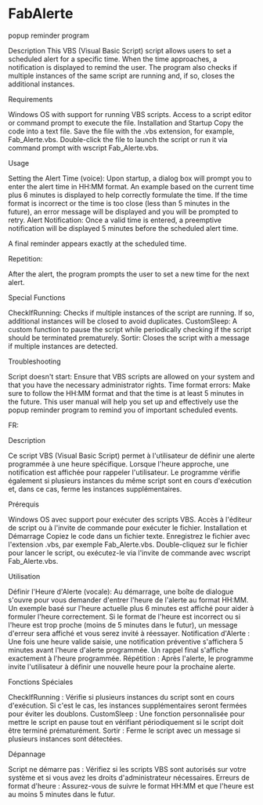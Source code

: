 # FabAlerte
popup reminder program

Description
This VBS (Visual Basic Script) script allows users to set a scheduled alert for a specific time. When the time approaches, a notification is displayed to remind the user. The program also checks if multiple instances of the same script are running and, if so, closes the additional instances.


Requirements

Windows OS with support for running VBS scripts.
Access to a script editor or command prompt to execute the file.
Installation and Startup
Copy the code into a text file.
Save the file with the .vbs extension, for example, Fab_Alerte.vbs.
Double-click the file to launch the script or run it via command prompt with wscript Fab_Alerte.vbs.


Usage

Setting the Alert Time (voice):
Upon startup, a dialog box will prompt you to enter the alert time in HH:MM format.
An example based on the current time plus 6 minutes is displayed to help correctly formulate the time.
If the time format is incorrect or the time is too close (less than 5 minutes in the future), an error message will be displayed and you will be prompted to retry.
Alert Notification:
Once a valid time is entered, a preemptive notification will be displayed 5 minutes before the scheduled alert time.

A final reminder appears exactly at the scheduled time.


Repetition:

After the alert, the program prompts the user to set a new time for the next alert.


Special Functions

CheckIfRunning: Checks if multiple instances of the script are running. If so, additional instances will be closed to avoid duplicates.
CustomSleep: A custom function to pause the script while periodically checking if the script should be terminated prematurely.
Sortir: Closes the script with a message if multiple instances are detected.


Troubleshooting

Script doesn't start: Ensure that VBS scripts are allowed on your system and that you have the necessary administrator rights.
Time format errors: Make sure to follow the HH:MM format and that the time is at least 5 minutes in the future.
This user manual will help you set up and effectively use the popup reminder program to remind you of important scheduled events.

FR:

Description

Ce script VBS (Visual Basic Script) permet à l'utilisateur de définir une alerte programmée à une heure spécifique. Lorsque l'heure approche, une notification est affichée pour rappeler l'utilisateur. Le programme vérifie également si plusieurs instances du même script sont en cours d'exécution et, dans ce cas, ferme les instances supplémentaires.


Prérequis

Windows OS avec support pour exécuter des scripts VBS.
Accès à l'éditeur de script ou à l'invite de commande pour exécuter le fichier.
Installation et Démarrage
Copiez le code dans un fichier texte.
Enregistrez le fichier avec l'extension .vbs, par exemple Fab_Alerte.vbs.
Double-cliquez sur le fichier pour lancer le script, ou exécutez-le via l'invite de commande avec wscript Fab_Alerte.vbs.


Utilisation

Définir l'Heure d'Alerte (vocale):
Au démarrage, une boîte de dialogue s'ouvre pour vous demander d'entrer l'heure de l'alerte au format HH:MM.
Un exemple basé sur l'heure actuelle plus 6 minutes est affiché pour aider à formuler l'heure correctement.
Si le format de l'heure est incorrect ou si l'heure est trop proche (moins de 5 minutes dans le futur), un message d'erreur sera affiché et vous serez invité à réessayer.
Notification d'Alerte :
Une fois une heure valide saisie, une notification préventive s'affichera 5 minutes avant l'heure d'alerte programmée.
Un rappel final s'affiche exactement à l'heure programmée.
Répétition :
Après l'alerte, le programme invite l'utilisateur à définir une nouvelle heure pour la prochaine alerte.


Fonctions Spéciales

CheckIfRunning : Vérifie si plusieurs instances du script sont en cours d'exécution. Si c'est le cas, les instances supplémentaires seront fermées pour éviter les doublons.
CustomSleep : Une fonction personnalisée pour mettre le script en pause tout en vérifiant périodiquement si le script doit être terminé prématurément.
Sortir : Ferme le script avec un message si plusieurs instances sont détectées.


Dépannage

Script ne démarre pas : Vérifiez si les scripts VBS sont autorisés sur votre système et si vous avez les droits d'administrateur nécessaires.
Erreurs de format d'heure : Assurez-vous de suivre le format HH:MM et que l'heure est au moins 5 minutes dans le futur.
